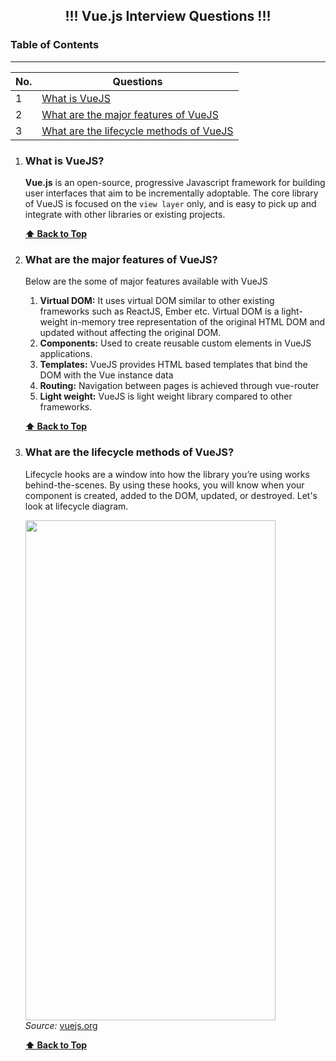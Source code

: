 <h2 align="center"> !!! Vue.js Interview Questions !!! </h2>

### Table of Contents

---

| No. | Questions                                                                           |
| --- | ----------------------------------------------------------------------------------- |
| 1   | [What is VueJS](#what-is-vuejs)                                                     |
| 2   | [What are the major features of VueJS](#what-are-the-major-features-of-vuejs)       |
| 3   | [What are the lifecycle methods of VueJS](#what-are-the-lifecycle-methods-of-vuejs) |

1.  ### What is VueJS?

    **Vue.js** is an open-source, progressive Javascript framework for building user interfaces that aim to be incrementally adoptable. The core library of VueJS is focused on the `view layer` only, and is easy to pick up and integrate with other libraries or existing projects.

    **[⬆ Back to Top](#table-of-contents)**

2.  ### What are the major features of VueJS?

    Below are the some of major features available with VueJS

    1. **Virtual DOM:** It uses virtual DOM similar to other existing frameworks such as ReactJS, Ember etc. Virtual DOM is a light-weight in-memory tree representation of the original HTML DOM and updated without affecting the original DOM.
    2. **Components:** Used to create reusable custom elements in VueJS applications.
    3. **Templates:** VueJS provides HTML based templates that bind the DOM with the Vue instance data
    4. **Routing:** Navigation between pages is achieved through vue-router
    5. **Light weight:** VueJS is light weight library compared to other frameworks.

    **[⬆ Back to Top](#table-of-contents)**

3.  ### What are the lifecycle methods of VueJS?

    Lifecycle hooks are a window into how the library you’re using works behind-the-scenes. By using these hooks, you will know when your component is created, added to the DOM, updated, or destroyed. Let's look at lifecycle diagram.

    <img src="https://vuejs.org/assets/lifecycle.16e4c08e.png" width="400" height="800">

    <div><span><i>Source:</i>&nbsp;<span><a href="https://vuejs.org/guide/essentials/lifecycle.html" target="_blank">vuejs.org</a></span></span>&nbsp; &nbsp;</div>

    **[⬆ Back to Top](#table-of-contents)**
